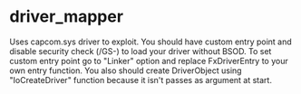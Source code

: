 # driver_mapper

Uses capcom.sys driver to exploit.
You should have custom entry point and disable security check (/GS-) to load your driver without BSOD.
To set custom entry point go to "Linker" option and replace FxDriverEntry to your own entry function.
You also should create DriverObject using "IoCreateDriver" function because it isn't passes as argument at start.
